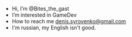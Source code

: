 - Hi, I’m @Bites_the_gast
- I’m interested in GameDev
- How to reach me denis.syrovenko@gmail.com
- I'm russian, my English isn't good.
